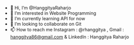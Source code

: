 - 👋 Hi, I’m @HanggityaRaharjo
- 👀 I’m interested in Website Programming
- 🌱 I’m currently learning API for now
- 💞️ I’m looking to collaborate on Git
- 📫 How to reach me Instagram : @rhanggitya , Gmail : hanggitya86@gmail.com & LinkedIn : Hanggitya Raharjo

<!---
HanggityaRaharjo/HanggityaRaharjo is a ✨ special ✨ repository because its `README.md` (this file) appears on your GitHub profile.
You can click the Preview link to take a look at your changes.
--->
